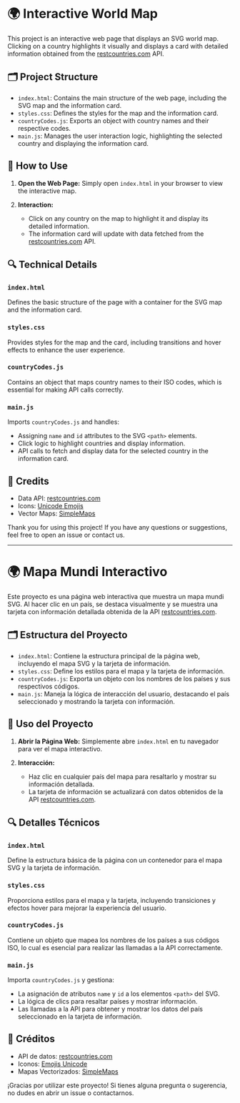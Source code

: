 # 🌍 Interactive World Map

This project is an interactive web page that displays an SVG world map. Clicking on a country highlights it visually and displays a card with detailed information obtained from the [restcountries.com](https://restcountries.com/) API.

## 🗂 Project Structure

- `index.html`: Contains the main structure of the web page, including the SVG map and the information card.
- `styles.css`: Defines the styles for the map and the information card.
- `countryCodes.js`: Exports an object with country names and their respective codes.
- `main.js`: Manages the user interaction logic, highlighting the selected country and displaying the information card.

## 🚀 How to Use

1. **Open the Web Page:**
   Simply open `index.html` in your browser to view the interactive map.

2. **Interaction:**
   - Click on any country on the map to highlight it and display its detailed information.
   - The information card will update with data fetched from the [restcountries.com](https://restcountries.com/) API.

## 🔍 Technical Details

### `index.html`
Defines the basic structure of the page with a container for the SVG map and the information card.

### `styles.css`
Provides styles for the map and the card, including transitions and hover effects to enhance the user experience.

### `countryCodes.js`
Contains an object that maps country names to their ISO codes, which is essential for making API calls correctly.

### `main.js`
Imports `countryCodes.js` and handles:
- Assigning `name` and `id` attributes to the SVG `<path>` elements.
- Click logic to highlight countries and display information.
- API calls to fetch and display data for the selected country in the information card.

## 🎨 Credits

- Data API: [restcountries.com](https://restcountries.com/)
- Icons: [Unicode Emojis](https://unicode.org/emoji/)
- Vector Maps: [SimpleMaps](https://simplemaps.com/)

Thank you for using this project! If you have any questions or suggestions, feel free to open an issue or contact us.

<hr>

# 🌍 Mapa Mundi Interactivo

Este proyecto es una página web interactiva que muestra un mapa mundi SVG. Al hacer clic en un país, se destaca visualmente y se muestra una tarjeta con información detallada obtenida de la API [restcountries.com](https://restcountries.com/).

## 🗂 Estructura del Proyecto

- `index.html`: Contiene la estructura principal de la página web, incluyendo el mapa SVG y la tarjeta de información.
- `styles.css`: Define los estilos para el mapa y la tarjeta de información.
- `countryCodes.js`: Exporta un objeto con los nombres de los países y sus respectivos códigos.
- `main.js`: Maneja la lógica de interacción del usuario, destacando el país seleccionado y mostrando la tarjeta con información.

## 🚀 Uso del Proyecto

1. **Abrir la Página Web:**
   Simplemente abre `index.html` en tu navegador para ver el mapa interactivo.

2. **Interacción:**
   - Haz clic en cualquier país del mapa para resaltarlo y mostrar su información detallada.
   - La tarjeta de información se actualizará con datos obtenidos de la API [restcountries.com](https://restcountries.com/).

## 🔍 Detalles Técnicos

### `index.html`
Define la estructura básica de la página con un contenedor para el mapa SVG y la tarjeta de información.

### `styles.css`
Proporciona estilos para el mapa y la tarjeta, incluyendo transiciones y efectos hover para mejorar la experiencia del usuario.

### `countryCodes.js`
Contiene un objeto que mapea los nombres de los países a sus códigos ISO, lo cual es esencial para realizar las llamadas a la API correctamente.

### `main.js`
Importa `countryCodes.js` y gestiona:
- La asignación de atributos `name` y `id` a los elementos `<path>` del SVG.
- La lógica de clics para resaltar países y mostrar información.
- Las llamadas a la API para obtener y mostrar los datos del país seleccionado en la tarjeta de información.

## 🎨 Créditos

- API de datos: [restcountries.com](https://restcountries.com/)
- Iconos: [Emojis Unicode](https://unicode.org/emoji/)
- Mapas Vectorizados: [SimpleMaps](https://simplemaps.com/)

¡Gracias por utilizar este proyecto! Si tienes alguna pregunta o sugerencia, no dudes en abrir un issue o contactarnos.

